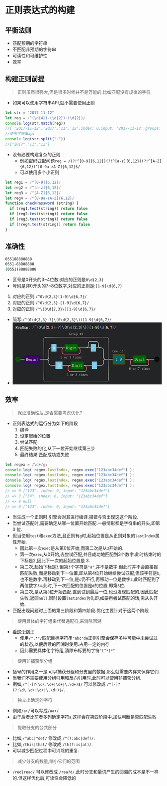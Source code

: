 # 正则表达式的构建

## 平衡法则

* 匹配预期的字符串
* 不匹配非预期的字符串
* 可读性和可维护性
* 效率

## 构建正则前提

>正则虽然很强大,但是很多时候并不是万能的.比如匹配没有规律的字符

* 如果可以使用字符串API,就不需要使用正则

```js
let str = "2017-11-12"
let reg = /^(\d{4})-(\d{2})-(\d{2})/
console.log(str.match(reg))
//[ '2017-11-12','2017','11','12',index: 0,input: '2017-11-12',groups: undefined ]
//使用字符串api
console.log(str.split("-"))
//["2017","11","12"]
```

* 没有必要构建复杂的正则
  * 例如密码匹配问题`reg = /(?!^[0-9]{6,12})(?!^[a-z]{6,12})(?!^[A-Z]{6,12})^[0-9a-zA-Z]{6,12}$/`
  * 可以使用多个小正则

```js
let reg1 = /^[0-9]{6,12}/
let reg2 = /^[a-z]{6,12}/
let reg3 = /^[A-Z]{6,12}/
let reg4 = /^[0-9a-zA-Z]{6,12}/
function checkPassword (string) {
  if (reg1.test(string)) return false
  if (reg2.test(string)) return false
  if (reg3.test(string)) return false
  if (!reg4.test(string)) return false
}
```

## 准确性

```bash
055188888888
0551-88888888
(0551)88888888
```

* 区号是0开头的3~4位数:对应的正则是`0\d{2,3}`
* 号码是非0开头的7~8位数字,对应的正则是:`[1-9]\d{6,7}`

1. 对应的正则:`/^0\d{2,3}[1-9]\d{6,7}/`
2. 对应的正则:`/^0\d{2,3}-[1-9]\d{6,7}/`
3. 对应的正则:`/^\(0\d{2,3}\)[1-9]\d{6,7}/`

* 简写:`/^(0\d{2,3}-?|\(0\d{2,3}\))[1-9]\d{6,7}/`
* ![ ](./img/构建/构建-准确性.png)

## 效率

>保证准确性后,是否需要考虑优化?

* 正则表达式的运行分为如下的阶段
   1. 编译
   2. 设定起始的位置
   3. 尝试匹配
   4. 匹配失败的化,从下一位开始继续第三步
   5. 最终结果:匹配成功或失败

```js
let regex = /\d+/g;
console.log( regex.lastIndex, regex.exec("123abc34def") );
console.log( regex.lastIndex, regex.exec("123abc34def") );
console.log( regex.lastIndex, regex.exec("123abc34def") );
console.log( regex.lastIndex, regex.exec("123abc34def") );
// => 0 ["123", index: 0, input: "123abc34def"]
// => 3 ["34", index: 6, input: "123abc34def"]
// => 8 null
// => 0 ["123", index: 0, input: "123abc34def"]
```

* 当生成一个正则时,引擎会对其进行编译.报错与否出现这这个阶段.
* 当尝试匹配时,需要确定从哪一位置开始匹配.一般情形都是字符串的开头,即第 0 位.
* 但当使用`test`和`exec`方法,且正则有`g`时,起始位置是从正则对象的`lastIndex`属性开始.
  * 因此第一次`exec`是从第0位开始,而第二次是从`3`开始的.
  * 第一次`exec`,从0开始,去尝试匹配,并且成功地匹配到3个数字.此时结束时的下标是2,因此下一次的起始位置是 3.
  * 第二次,起始下标是`3`,但第`3`个字符是`"a"`,并不是数字.但此时并不会直接报匹配失败,而是移动到下一位置,即从第4位开始继续尝试匹配,但该字符是`b`,也不是数字.再移动到下一位,是`c`仍不行,再移动一位是数字`3`,此时匹配到了两位数字`34`.此时,下一次匹配的位置是`d`的位置,即第`8`位.
  * 第三次,是从第`8`位开始匹配,直到试到最后一位,也没发现匹配的,因此匹配失败,返回`null`.同时设置`lastIndex`为0,即,如要再尝试匹配的话,需从头开始.
* 匹配出现问题时上面的第三阶段和第四阶段.优化主要针对于这两个阶段

>使用具体的字符组来代替通配符,来消除回溯

* [看这个例子](04正则表达式回溯法.md#没有回溯的匹配)
  * 使用`/".*"/`匹配目标字符串`"abc"de`正则引擎会保存多种可能中未尝试过的状态,以便后续的回溯时使用.占用一定的内存
  * 因此需要具体化字符组,消除布标要的字符`"[^*]*"`

>使用非捕获型分组

* 括号的作用之一是,可以捕获分组和分支里的数据.那么就需要内存来保存它们.
* 当我们不需要使用分组引用和反向引用时,此时可以使用非捕获分组.
* 例如,`/^[-]?(\d\.\d+|\d+|\.\d+)$/` 可以修改成 `/^[-]?(?:\d\.\d+|\d+|\.\d+)$/`.

>独立出确定的字符

* 例如`/a+/`可以写成`/aa+/`
* 由于后者比前者多列确定字符`a`,这样会在第四阶段中,加快判断是否匹配失败

>提取分支的公共部分

* 比如,`/^abc|^def/` 修改成 `/^(?:abc|def)/`.
* 比如,`/this|that/` 修改成 `/th(?:is|at)/`.
* 可以减少匹配过程中可消除的重复.

> 减少分支的数量,缩小它们的范围

* `/red|read/` 可以修改成 `/rea?d/`.此时分支和量词产生的回溯的成本是不一样的.但这样优化后,可读性会降低的
